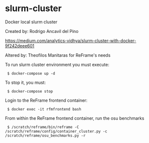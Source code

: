 # slurm-cluster
Docker local slurm cluster

Created by: Rodrigo Ancavil del Pino

https://medium.com/analytics-vidhya/slurm-cluster-with-docker-9f242deee601

Altered by: Theofilos Manitaras for ReFrame's needs

To run slurm cluster environment you must execute:

     $ docker-compose up -d

To stop it, you must:

     $ docker-compose stop

Login to the ReFrame frontend container:

     $ docker exec -it rfmfrontend bash

From within the ReFrame frontend container, run the osu benchmarks

     $ /scratch/reframe/bin/reframe -C /scratch/reframe/config/container_cluster.py -c /scratch/reframe/osu_benchmarks.py -r
